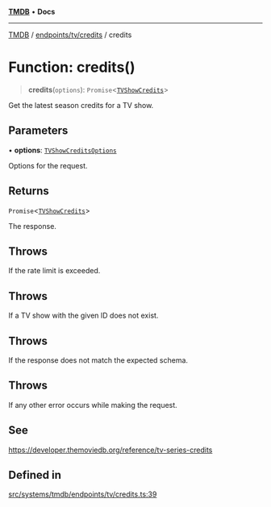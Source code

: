 [**TMDB**](../../../../README.md) • **Docs**

***

[TMDB](../../../../README.md) / [endpoints/tv/credits](../README.md) / credits

# Function: credits()

> **credits**(`options`): `Promise`\<[`TVShowCredits`](../../../../structs/Schemas/type-aliases/TVShowCredits.md)\>

Get the latest season credits for a TV show.

## Parameters

• **options**: [`TVShowCreditsOptions`](../type-aliases/TVShowCreditsOptions.md)

Options for the request.

## Returns

`Promise`\<[`TVShowCredits`](../../../../structs/Schemas/type-aliases/TVShowCredits.md)\>

The response.

## Throws

If the rate limit is exceeded.

## Throws

If a TV show with the given ID does not exist.

## Throws

If the response does not match the expected schema.

## Throws

If any other error occurs while making the request.

## See

https://developer.themoviedb.org/reference/tv-series-credits

## Defined in

[src/systems/tmdb/endpoints/tv/credits.ts:39](https://github.com/Norviah/media-hub/blob/18a8c2edf600e1d27fc5173db1855dfb068c9a34/src/systems/tmdb/endpoints/tv/credits.ts#L39)
